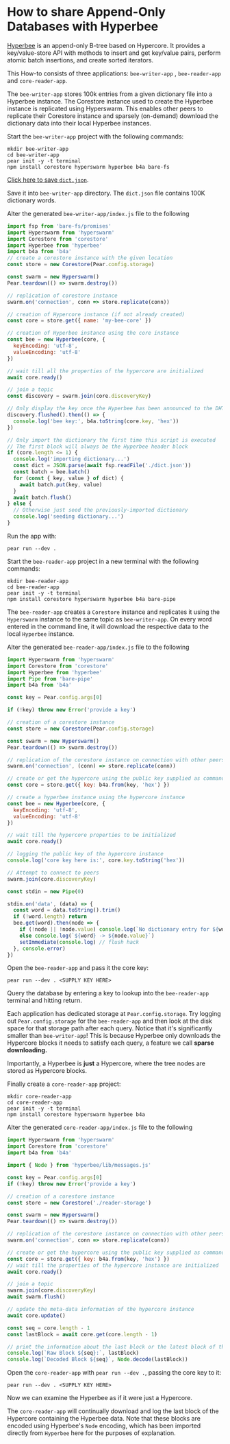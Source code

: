 
# How to share Append-Only Databases with Hyperbee

[Hyperbee](../building-blocks/hyperbee.md) is an append-only B-tree based on Hypercore. It provides a key/value-store API with methods to insert and get key/value pairs, perform atomic batch insertions, and create sorted iterators.

This How-to consists of three applications: `bee-writer-app` , `bee-reader-app` and `core-reader-app`.

The `bee-writer-app` stores 100k entries from a given dictionary file into a Hyperbee instance. The Corestore instance used to create the Hyperbee instance is replicated using Hyperswarm. This enables other peers to replicate their Corestore instance and sparsely (on-demand) download the dictionary data into their local Hyperbee instances.

Start the `bee-writer-app` project with the following commands:

```
mkdir bee-writer-app
cd bee-writer-app
pear init -y -t terminal
npm install corestore hyperswarm hyperbee b4a bare-fs
```

[Click here to save `dict.json`](/img/dict.json).

Save it into `bee-writer-app` directory. The `dict.json` file contains 100K dictionary words.

Alter the generated `bee-writer-app/index.js` file to the following

```javascript
import fsp from 'bare-fs/promises'
import Hyperswarm from 'hyperswarm'
import Corestore from 'corestore'
import Hyperbee from 'hyperbee'
import b4a from 'b4a'
// create a corestore instance with the given location
const store = new Corestore(Pear.config.storage)

const swarm = new Hyperswarm()
Pear.teardown(() => swarm.destroy())

// replication of corestore instance
swarm.on('connection', conn => store.replicate(conn))

// creation of Hypercore instance (if not already created)
const core = store.get({ name: 'my-bee-core' })

// creation of Hyperbee instance using the core instance 
const bee = new Hyperbee(core, {
  keyEncoding: 'utf-8',
  valueEncoding: 'utf-8'
})

// wait till all the properties of the hypercore are initialized
await core.ready()

// join a topic
const discovery = swarm.join(core.discoveryKey)

// Only display the key once the Hyperbee has been announced to the DHT
discovery.flushed().then(() => {
  console.log('bee key:', b4a.toString(core.key, 'hex'))
})

// Only import the dictionary the first time this script is executed
// The first block will always be the Hyperbee header block
if (core.length <= 1) {
  console.log('importing dictionary...')
  const dict = JSON.parse(await fsp.readFile('./dict.json'))
  const batch = bee.batch()
  for (const { key, value } of dict) {
    await batch.put(key, value)
  }
  await batch.flush()
} else {
  // Otherwise just seed the previously-imported dictionary
  console.log('seeding dictionary...')
}
```

Run the app with:

```
pear run --dev .
```

Start the `bee-reader-app` project in a new terminal with the following commands:

```
mkdir bee-reader-app
cd bee-reader-app
pear init -y -t terminal
npm install corestore hyperswarm hyperbee b4a bare-pipe
```

The `bee-reader-app` creates a `Corestore` instance and replicates it using the `Hyperswarm` instance to the same topic as `bee-writer-app`. On every word entered in the command line, it will download the respective data to the local `Hyperbee` instance.


Alter the generated `bee-reader-app/index.js` file to the following

```javascript
import Hyperswarm from 'hyperswarm'
import Corestore from 'corestore'
import Hyperbee from 'hyperbee'
import Pipe from 'bare-pipe'
import b4a from 'b4a'

const key = Pear.config.args[0]

if (!key) throw new Error('provide a key')

// creation of a corestore instance 
const store = new Corestore(Pear.config.storage)

const swarm = new Hyperswarm()
Pear.teardown(() => swarm.destroy())

// replication of the corestore instance on connection with other peers
swarm.on('connection', (conn) => store.replicate(conn))

// create or get the hypercore using the public key supplied as command-line argument
const core = store.get({ key: b4a.from(key, 'hex') })

// create a hyperbee instance using the hypercore instance
const bee = new Hyperbee(core, {
  keyEncoding: 'utf-8',
  valueEncoding: 'utf-8'
})

// wait till the hypercore properties to be initialized
await core.ready()

// logging the public key of the hypercore instance
console.log('core key here is:', core.key.toString('hex'))

// Attempt to connect to peers
swarm.join(core.discoveryKey)

const stdin = new Pipe(0)

stdin.on('data', (data) => {
  const word = data.toString().trim()
  if (!word.length) return
  bee.get(word).then(node => {
    if (!node || !node.value) console.log(`No dictionary entry for ${word}`)
    else console.log(`${word} -> ${node.value}`)
    setImmediate(console.log) // flush hack
  }, console.error)
})
```

Open the `bee-reader-app` and pass it the core key:

```
pear run --dev . <SUPPLY KEY HERE>
```

Query the database by entering a key to lookup into the `bee-reader-app` terminal and hitting return.

Each application has dedicated storage at `Pear.config.storage`. Try logging out `Pear.config.storage` for the `bee-reader-app` and then look at the disk space for that storage path after each query. Notice that it's significantly smaller than `bee-writer-app`! This is because Hyperbee only downloads the Hypercore blocks it needs to satisfy each query, a feature we call **sparse downloading.**

Importantly, a Hyperbee is **just** a Hypercore, where the tree nodes are stored as Hypercore blocks.

Finally create a `core-reader-app` project:

```
mkdir core-reader-app
cd core-reader-app
pear init -y -t terminal
npm install corestore hyperswarm hyperbee b4a
```


Alter the generated `core-reader-app/index.js` file to the following

```javascript
import Hyperswarm from 'hyperswarm'
import Corestore from 'corestore'
import b4a from 'b4a'

import { Node } from 'hyperbee/lib/messages.js'

const key = Pear.config.args[0]
if (!key) throw new Error('provide a key')

// creation of a corestore instance 
const store = new Corestore('./reader-storage')

const swarm = new Hyperswarm()
Pear.teardown(() => swarm.destroy())

// replication of the corestore instance on connection with other peers
swarm.on('connection', conn => store.replicate(conn))

// create or get the hypercore using the public key supplied as command-line argument
const core = store.get({ key: b4a.from(key, 'hex') })
// wait till the properties of the hypercore instance are initialized
await core.ready()

// join a topic
swarm.join(core.discoveryKey)
await swarm.flush()

// update the meta-data information of the hypercore instance
await core.update()

const seq = core.length - 1
const lastBlock = await core.get(core.length - 1)

// print the information about the last block or the latest block of the hypercore instance
console.log(`Raw Block ${seq}:`, lastBlock)
console.log(`Decoded Block ${seq}`, Node.decode(lastBlock))
```

Open the `core-reader-app` with `pear run --dev .`, passing the core key to it:

```
pear run --dev . <SUPPLY KEY HERE>
```

Now we can examine the Hyperbee as if it were just a Hypercore.

The `core-reader-app` will continually download and log the last block of the Hypercore containing the Hyperbee data. Note that these blocks are encoded using Hyperbee's `Node` encoding, which has been imported directly from `Hyperbee` here for the purposes of explanation.
